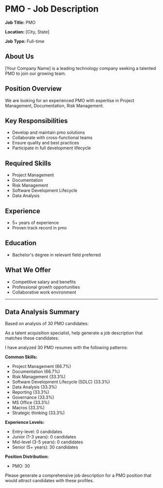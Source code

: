 # PMO - Job Description

**Job Title:** PMO

**Location:** [City, State]

**Job Type:** Full-time

## About Us

[Your Company Name] is a leading technology company seeking a talented PMO to join our growing team.

## Position Overview

We are looking for an experienced PMO with expertise in Project Management, Documentation, Risk Management.

## Key Responsibilities

- Develop and maintain pmo solutions
- Collaborate with cross-functional teams
- Ensure quality and best practices
- Participate in full development lifecycle

## Required Skills

- Project Management
- Documentation
- Risk Management
- Software Development Lifecycle
- Data Analysis

## Experience

- 5+ years of experience
- Proven track record in pmo

## Education

- Bachelor's degree in relevant field preferred

## What We Offer

- Competitive salary and benefits
- Professional growth opportunities
- Collaborative work environment

---

## Data Analysis Summary

Based on analysis of 30 PMO candidates:

As a talent acquisition specialist, help generate a job description that matches these candidates:

I have analyzed 30 PMO resumes with the following patterns:

**Common Skills:**
- Project Management (66.7%)
- Documentation (66.7%)
- Risk Management (33.3%)
- Software Development Lifecycle (SDLC) (33.3%)
- Data Analysis (33.3%)
- Reporting (33.3%)
- Governance (33.3%)
- MS Office (33.3%)
- Macros (33.3%)
- Strategic thinking (33.3%)

**Experience Levels:**
- Entry-level: 0 candidates
- Junior (1-3 years): 0 candidates
- Mid-level (3-5 years): 0 candidates
- Senior (5+ years): 30 candidates

**Position Distribution:**
- PMO: 30

Please generate a comprehensive job description for a PMO position that would attract candidates with these profiles.
